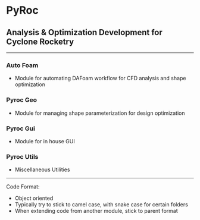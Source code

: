 # PyRoc
## Analysis & Optimization Development for Cyclone Rocketry

---

### Auto Foam
- Module for automating DAFoam workflow for CFD analysis and shape optimization

### Pyroc Geo
- Module for managing shape parameterization for design optimization

### Pyroc Gui
- Module for in house GUI

### Pyroc Utils
- Miscellaneous Utilities

---

Code Format:
- Object oriented
- Typically try to stick to camel case, with snake case for certain folders
- When extending code from another module, stick to parent format